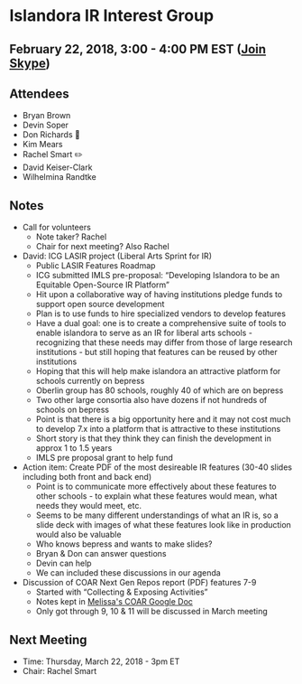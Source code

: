 # Islandora IR Interest Group
## February 22, 2018, 3:00 - 4:00 PM EST ([Join Skype](https://join.skype.com/s7ntDOmjhbjT))

## Attendees
- Bryan Brown
- Devin Soper
- Don Richards :chicken:
- Kim Mears
- Rachel Smart :pencil2:
- David Keiser-Clark
- Wilhelmina Randtke

## Notes
- Call for volunteers
  - Note taker? Rachel
  - Chair for next meeting? Also Rachel
- David: ICG LASIR project (Liberal Arts Sprint for IR)
  - Public LASIR Features Roadmap
  - ICG submitted IMLS pre-proposal: “Developing Islandora to be an Equitable Open-Source IR Platform”
  - Hit upon a collaborative way of having institutions pledge funds to support open source development
  - Plan is to use funds to hire specialized vendors to develop features 
  - Have a dual goal: one is to create a comprehensive suite of tools to enable islandora to serve as an IR for liberal arts schools - recognizing that these needs may differ from those of large research institutions - but still hoping that features can be reused by other institutions
  - Hoping that this will help make islandora an attractive platform for schools currently on bepress
  - Oberlin group has 80 schools, roughly 40 of which are on bepress
  - Two other large consortia also have dozens if not hundreds of schools on bepress
  - Point is that there is a big opportunity here and it may not cost much to develop 7.x into a platform that is attractive to these institutions
  - Short story is that they think they can finish the development in approx 1 to 1.5 years
  - IMLS pre proposal grant to help fund
- Action item: Create PDF of the most desireable IR features (30-40 slides including both front and back end)
  - Point is to communicate more effectively about these features to other schools - to explain what these features would mean, what needs they would meet, etc. 
  - Seems to be many different understandings of what an IR is, so a slide deck with images of what these features look like in production would also be valuable
  - Who knows bepress and wants to make slides?
  - Bryan & Don can answer questions
  - Devin can help
  - We can included these discussions in our agenda
- Discussion of COAR Next Gen Repos report (PDF) features 7-9
  - Started with “Collecting & Exposing Activities”
  - Notes kept in [Melissa's COAR Google Doc](https://docs.google.com/document/d/1S43pBNgKEqH_1CFtqLILHj5oaTAMaidaUq5YQMmb9zo/edit)
  - Only got through 9, 10 & 11 will be discussed in March meeting

## Next Meeting
* Time: Thursday, March 22, 2018 - 3pm ET
* Chair: Rachel Smart
